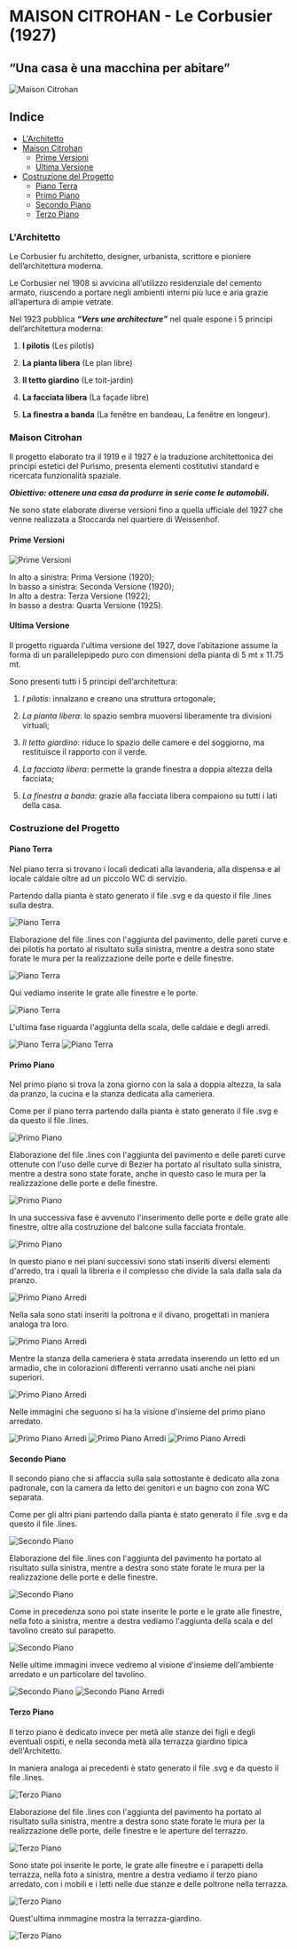 # MAISON CITROHAN - Le Corbusier (1927)

## “Una casa è una macchina per abitare”

![Maison Citrohan](https://github.com/Veronicach30/projects-2016/blob/master/506920/COLLAGE.jpg)

## Indice
  - [L'Architetto](https://github.com/Veronicach30/projects-2016/blob/master/506920/README.md#larchitetto)
  - [Maison Citrohan](https://github.com/Veronicach30/projects-2016/blob/master/506920/README.md#maison-citrohan)
    -  [Prime Versioni](https://github.com/Veronicach30/projects-2016/blob/master/506920/README.md#prime-versioni)
    -  [Ultima Versione](https://github.com/Veronicach30/projects-2016/blob/master/506920/README.md#ultima-versione)
  - [Costruzione del Progetto](https://github.com/Veronicach30/projects-2016/blob/master/506920/README.md#costruzione-del-progetto)
    - [Piano Terra](https://github.com/Veronicach30/projects-2016/blob/master/506920/README.md#piano-terra)
    - [Primo Piano](https://github.com/Veronicach30/projects-2016/blob/master/506920/README.md#primo-piano)
    - [Secondo Piano](https://github.com/Veronicach30/projects-2016/blob/master/506920/README.md#secondo-piano)
    - [Terzo Piano](https://github.com/Veronicach30/projects-2016/blob/master/506920/README.md#terzo-piano)

### L'Architetto

Le Corbusier fu architetto, designer, urbanista, scrittore e pioniere dell’architettura moderna.

Le Corbusier nel 1908 si avvicina all’utilizzo residenziale del cemento armato, riuscendo a portare negli ambienti interni più luce e aria grazie all’apertura di ampie vetrate. 

Nel 1923 pubblica _**“Vers une architecture”**_ nel quale espone i 5 principi dell’architettura moderna:

1.	  **I pilotis** (Les pilotis) 

2.	  **La pianta libera** (Le plan libre) 

3.	  **Il tetto giardino** (Le toit-jardin) 

4.	  **La facciata libera** (La façade libre) 

5.	  **La finestra a banda** (La fenêtre en bandeau, La fenêtre en longeur).

### Maison Citrohan

Il progetto elaborato tra il 1919 e il 1927 è la traduzione architettonica dei principi estetici del Purismo, presenta elementi costitutivi standard e ricercata funzionalità spaziale.

_**Obiettivo: ottenere una casa da produrre in serie come le automobili.**_

Ne sono state elaborate diverse versioni fino a quella ufficiale del 1927 che venne realizzata a Stoccarda nel quartiere di Weissenhof.

#### Prime Versioni

![Prime Versioni](https://github.com/Veronicach30/projects-2016/blob/master/506920/PrimeVersioni.jpg)

In alto a sinistra: Prima Versione (1920);   
In basso a sinistra: Seconda Versione (1920);   
In alto a destra: Terza Versione (1922);   
In basso a destra: Quarta Versione (1925).

#### Ultima Versione

Il progetto riguarda l'ultima versione del 1927, dove l’abitazione assume la forma di un parallelepipedo puro con dimensioni della pianta di 5 mt x 11.75 mt.


Sono presenti tutti i 5 principi dell’architettura:

1.	_I pilotis_: innalzano e creano una struttura ortogonale; 

2.	_La pianta libera_: lo spazio sembra muoversi liberamente tra divisioni virtuali; 

3.	_Il tetto giardino_: riduce lo spazio delle camere e del soggiorno, ma restituisce il rapporto con il verde.

4.	_La facciata libera_: permette la grande finestra a doppia altezza della facciata;

5.	_La finestra a banda_: grazie alla facciata libera compaiono su tutti i lati della casa.


### Costruzione del Progetto

#### Piano Terra

Nel piano terra si trovano i locali dedicati alla lavanderia, alla dispensa e al locale caldaie oltre ad un piccolo WC di servizio.

Partendo dalla pianta è stato generato il file .svg e da questo il file .lines sulla destra.

![Piano Terra](https://github.com/Veronicach30/projects-2016/blob/master/506920/PiantaPianoTerra.jpg)

Elaborazione del file .lines con l'aggiunta del pavimento, delle pareti curve e dei pilotis ha portato al risultato sulla sinistra, mentre a destra sono state forate le mura per la realizzazione delle porte e delle finestre.

![Piano Terra](https://github.com/Veronicach30/projects-2016/blob/master/506920/PianoTerra1.jpg)

Qui vediamo inserite le grate alle finestre e le porte.

![Piano Terra](https://github.com/Veronicach30/projects-2016/blob/master/506920/PianoTerra2.jpg)

L'ultima fase riguarda l'aggiunta della scala, delle caldaie e degli arredi.

![Piano Terra](https://github.com/Veronicach30/projects-2016/blob/master/506920/PianoTerraInterni2.jpg)
![Piano Terra](https://github.com/Veronicach30/projects-2016/blob/master/506920/PianoTerraInterni1.jpg)



#### Primo Piano

Nel primo piano si trova la zona giorno con la sala a doppia altezza, la sala da pranzo, la cucina e la stanza dedicata alla cameriera.

Come per il piano terra partendo dalla pianta è stato generato il file .svg e da questo il file .lines.

![Primo Piano](https://github.com/Veronicach30/projects-2016/blob/master/506920/PiantaPrimoPiano.jpg)

Elaborazione del file .lines con l'aggiunta del pavimento e delle pareti curve ottenute con l'uso delle curve di Bezier ha portato al risultato sulla sinistra, mentre a destra sono state forate, anche in questo caso le mura per la realizzazione delle porte e delle finestre.

![Primo Piano](https://github.com/Veronicach30/projects-2016/blob/master/506920/PrimoPiano1.jpg)

In una successiva fase è avvenuto l'inserimento delle porte e delle grate alle finestre, oltre alla costruzione del balcone sulla facciata frontale.

![Primo Piano](https://github.com/Veronicach30/projects-2016/blob/master/506920/PrimoPiano2.jpg)

In questo piano e nei piani successivi sono stati inseriti diversi elementi d'arredo, tra i quali la libreria e il complesso che divide la sala dalla sala da pranzo.

![Primo Piano Arredi](https://github.com/Veronicach30/projects-2016/blob/master/506920/Libreria_Complesso.jpg)

Nella sala sono stati inseriti la poltrona e il divano, progettati in maniera analoga tra loro.

![Primo Piano Arredi](https://github.com/Veronicach30/projects-2016/blob/master/506920/Poltrona.jpg)

Mentre la stanza della cameriera è stata arredata inserendo un letto ed un armadio, che in colorazioni differenti verranno usati anche nei piani superiori.

![Primo Piano Arredi](https://github.com/Veronicach30/projects-2016/blob/master/506920/Letto_Armadio.jpg)

Nelle immagini che seguono si ha la visione d'insieme del primo piano arredato.

![Primo Piano Arredi](https://github.com/Veronicach30/projects-2016/blob/master/506920/PrimoPiano3.jpg)
![Primo Piano Arredi](https://github.com/Veronicach30/projects-2016/blob/master/506920/PrimoPianoArredo3.jpg)
![Primo Piano Arredi](https://github.com/Veronicach30/projects-2016/blob/master/506920/PrimoPianoArredo4.jpg)



#### Secondo Piano

Il secondo piano che si affaccia sulla sala sottostante è dedicato alla zona padronale, con la camera da letto dei genitori e un bagno con zona WC separata.

Come per gli altri piani partendo dalla pianta è stato generato il file .svg e da questo il file .lines.

![Secondo Piano](https://github.com/Veronicach30/projects-2016/blob/master/506920/PiantaSecondoPiano.jpg)

Elaborazione del file .lines con l'aggiunta del pavimento ha portato al risultato sulla sinistra, mentre a destra sono state forate le mura per la realizzazione delle porte e delle finestre.

![Secondo Piano](https://github.com/Veronicach30/projects-2016/blob/master/506920/SecondoPiano1.jpg)

Come in precedenza sono poi state inserite le porte e le grate alle finestre, nella foto a sinistra, mentre a destra vediamo l'aggiunta della scala e del tavolino creato sul parapetto.

![Secondo Piano](https://github.com/Veronicach30/projects-2016/blob/master/506920/SecondoPiano2.jpg)

Nelle ultime immagini invece vedremo al visione d'insieme dell'ambiente arredato e un particolare del tavolino.

![Secondo Piano](https://github.com/Veronicach30/projects-2016/blob/master/506920/SecondoPiano3.jpg)
![Secondo Piano Arredi](https://github.com/Veronicach30/projects-2016/blob/master/506920/SecondoPianoArredo3.jpg)


#### Terzo Piano

Il terzo piano è dedicato invece per metà alle stanze dei figli e degli eventuali ospiti, e nella seconda metà alla terrazza giardino tipica dell'Architetto.

In maniera analoga ai precedenti è stato generato il file .svg e da questo il file .lines.

![Terzo Piano](https://github.com/Veronicach30/projects-2016/blob/master/506920/PiantaTerzoPiano.jpg)

Elaborazione del file .lines con l'aggiunta del pavimento ha portato al risultato sulla sinistra, mentre a destra sono state forate le mura per la realizzazione delle porte, delle finestre e le aperture del terrazzo.

![Terzo Piano](https://github.com/Veronicach30/projects-2016/blob/master/506920/TerzoPiano1.jpg)

Sono state poi inserite le porte, le grate alle finestre e i parapetti della terrazza, nella foto a sinistra, mentre a destra vediamo il terzo piano arredato, con i mobili e i letti nelle due stanze e delle poltrone nella terrazza.

![Terzo Piano](https://github.com/Veronicach30/projects-2016/blob/master/506920/TerzoPiano2.jpg)

Quest'ultima inmmagine mostra la terrazza-giardino.

![Terzo Piano](https://github.com/Veronicach30/projects-2016/blob/master/506920/TerzoPianoArredo1.jpg)
